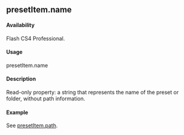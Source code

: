 ## presetItem.name

#### Availability

Flash CS4 Professional.

#### Usage

presetItem.name

#### Description

Read-only property: a string that represents the name of the preset or folder, without path information.

#### Example

See [presetItem.path](../presetItem_object/presetIte5.md).

